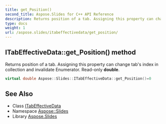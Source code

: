 ```yaml
---
title: get_Position()
second_title: Aspose.Slides for C++ API Reference
description: Returns position of a tab. Assigning this property can change tab's index in collection and invalidate Enumerator. Read-only double.
type: docs
weight: 1
url: /aspose.slides/itabeffectivedata/get_position/
---
```

## ITabEffectiveData::get_Position() method


Returns position of a tab. Assigning this property can change tab's index in collection and invalidate Enumerator. Read-only **double**.

```cpp
virtual double Aspose::Slides::ITabEffectiveData::get_Position()=0
```

## See Also

* Class [ITabEffectiveData](../)
* Namespace [Aspose::Slides](../../)
* Library [Aspose.Slides](../../../)
